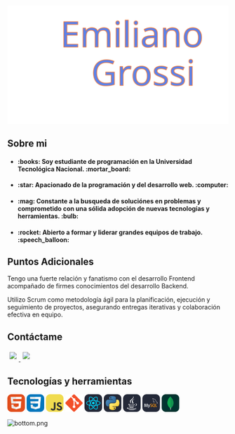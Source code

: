 
![Emiliano Grossi](Untitled-2.svg)

<h2> Sobre mi </h2>

- <h4>:books: Soy estudiante de programación en la Universidad Tecnológica Nacional. :mortar_board:</h4>
- <h4>:star: Apacionado de la programación y del desarrollo web. :computer:</h4>
- <h4>:mag: Constante a la busqueda de soluciónes en problemas y comprometido con una sólida adopción de nuevas tecnologías y herramientas. :bulb:</h4>
- <h4>:rocket: Abierto a formar y liderar grandes equipos de trabajo. :speech_balloon:</h4>


 <h2> Puntos Adicionales </h2>
 <p>Tengo una fuerte relación y fanatismo con el desarrollo Frontend acompañado de firmes conocimientos del desarrollo Backend. </p>
 <p>Utilizo Scrum como metodología ágil para la planificación, ejecución y seguimiento de proyectos, asegurando entregas iterativas y colaboración efectiva en equipo.</p>

<div align= "left" >
     <h2> Contáctame </h2>
    <p>
  <a href="https://www.linkedin.com/in/emiliano-grossi-189096291/">
    <code><img src="https://github.com/hussainweb/hussainweb/blob/main/icons/linkedin.png" height="33px" style="margin: 5px;" /></code>
  </a>
  <a href="emigrossi2004@gmail.com">
    <code><img src="https://raw.githubusercontent.com/alexnaiman/alexnaiman/master/resources/gmail.png" height="30px" style="margin: 5px;" /></code>
  </a>
</p>  


<div align= "left">
  <h2> Tecnologías y herramientas </h2>
    <div>
    <img src=https://github.com/tandpfun/skill-icons/blob/main/icons/HTML.svg title= "HTML" width="40" height="40">
      <img src=https://github.com/tandpfun/skill-icons/blob/main/icons/CSS.svg title= "CSS" width="40" height="40">
      <img src=https://github.com/tandpfun/skill-icons/blob/main/icons/JavaScript.svg title= "Javascript" width="40" height="40">
     <img src=https://github.com/devicons/devicon/blob/master/icons/git/git-original.svg title= "Git" width="40" height="40">
     <img src=https://github.com/tandpfun/skill-icons/blob/main/icons/React-Dark.svg title= "React" width="40" height="40">
      <img src=https://github.com/tandpfun/skill-icons/blob/main/icons/Python-Dark.svg title= "Pyhton" width="40" height="40">
      <img src=https://github.com/tandpfun/skill-icons/blob/main/icons/Java-Dark.svg title= "Java" width="40" height="40">
        <img src=https://github.com/tandpfun/skill-icons/blob/main/icons/MySQL-Dark.svg title= "MySQL" width="40" height="40">
        <img src=https://github.com/tandpfun/skill-icons/blob/main/icons/MongoDB.svg title= "MongoDB" width="40" height="40">
      
  </div>
  
 ![bottom.png](https://raw.githubusercontent.com/Trilokia/Trilokia/379277808c61ef204768a61bbc5d25bc7798ccf1/bottom_header.svg)
